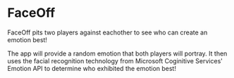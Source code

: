 # FaceOff
FaceOff pits two players against eachother to see who can create an emotion best! 

The app will provide a random emotion that both players will portray. It then uses the facial recognition technology from Microsoft Coginitive Services' Emotion API to determine who exhibited the emotion best!
